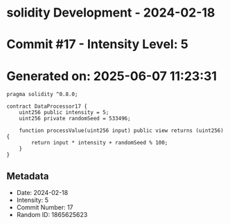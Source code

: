 ﻿# solidity Development - 2024-02-18
# Commit #17 - Intensity Level: 5
# Generated on: 2025-06-07 11:23:31
```solidity
pragma solidity ^0.8.0;

contract DataProcessor17 {
    uint256 public intensity = 5;
    uint256 private randomSeed = 533496;

    function processValue(uint256 input) public view returns (uint256) {
        return input * intensity + randomSeed % 100;
    }
}
```
## Metadata
- Date: 2024-02-18
- Intensity: 5
- Commit Number: 17
- Random ID: 1865625623
